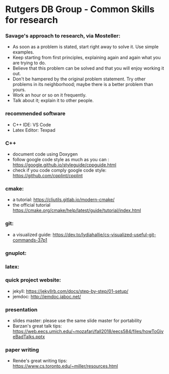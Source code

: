 # Rutgers DB Group - Common Skills for research

### Savage's approach to research, via Mosteller:
 * As soon as a problem is stated, start right away to solve it. Use simple examples.
 * Keep starting from first principles, explaining again and again what you are trying to do.
 * Believe that this problem can be solved and that you will enjoy working it out.
 * Don't be hampered by the original problem statement. Try other problems in its neighborhood; maybe there is a better problem than yours.
 * Work an hour or so on it frequently.
 * Talk about it; explain it to other people.

### recommended software
 * C++ IDE: VS Code
 * Latex Editor: Texpad

### C++
 * document code using Doxygen
 * follow google code style as much as you can : https://google.github.io/styleguide/cppguide.html
 * check if you code comply google code style: https://github.com/cpplint/cpplint

### cmake: 
 * a tutorial: https://cliutils.gitlab.io/modern-cmake/
 * the official tutorial https://cmake.org/cmake/help/latest/guide/tutorial/index.html
 
 
 ### git:
 
 * a visualized guide: https://dev.to/lydiahallie/cs-visualized-useful-git-commands-37p1
 
 ### gnuplot:
 
 
 ### latex:
 
 
 ### quick project website:
 
  * jekyll: https://jekyllrb.com/docs/step-by-step/01-setup/
  * jemdoc: http://jemdoc.jaboc.net/
 

### presentation
 * slides master: please use the same slide master for portability
 * Barzan's great talk tips: https://web.eecs.umich.edu/~mozafari/fall2018/eecs584/files/howToGiveBadTalks.pptx


### paper writing
 * Renée's great writing tips: https://www.cs.toronto.edu/~miller/resources.html
